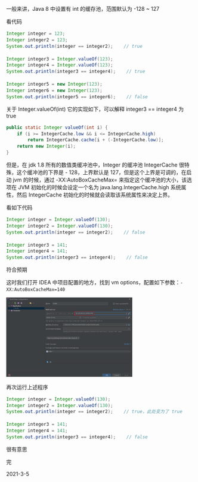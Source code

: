 一般来讲，Java 8 中设置有 int 的缓存池，范围默认为 -128 ~ 127

看代码

```java
Integer integer = 123;
Integer integer2 = 123;
System.out.println(integer == integer2);    // true

Integer integer3 = Integer.valueOf(123);
Integer integer4 = Integer.valueOf(123);
System.out.println(integer3 == integer4);    // true

Integer integer5 = new Integer(123);
Integer integer6 = new Integer(123);
System.out.println(integer5 == integer6);    // false
```

关于 Integer.valueOf(int) 它的实现如下，可以解释 integer3 == integer4 为 true

```java
public static Integer valueOf(int i) {
    if (i >= IntegerCache.low && i <= IntegerCache.high)
        return IntegerCache.cache[i + (-IntegerCache.low)];
    return new Integer(i);
}
```



但是，在 jdk 1.8 所有的数值类缓冲池中，Integer 的缓冲池 IntegerCache 很特殊，这个缓冲池的下界是 - 128，上界默认是 127，但是这个上界是可调的，在启动 jvm 的时候，通过 -XX:AutoBoxCacheMax=<size> 来指定这个缓冲池的大小，该选项在 JVM 初始化的时候会设定一个名为 java.lang.IntegerCache.high 系统属性，然后 IntegerCache 初始化的时候就会读取该系统属性来决定上界。

看如下代码

```java
Integer integer = Integer.valueOf(130);
Integer integer2 = Integer.valueOf(130);
System.out.println(integer == integer2);    // false

Integer integer3 = 141;
Integer integer4 = 141;
System.out.println(integer3 == integer4);    // false
```

符合预期

这时我们打开 IDEA 中项目配置的地方，找到 vm options，配置如下参数：`-XX:AutoBoxCacheMax=140`

<img src="images/image-20210305141110414.png" alt="image-20210305141110414" style="zoom: 33%;" />

再次运行上述程序

```java
Integer integer = Integer.valueOf(130);
Integer integer2 = Integer.valueOf(130);
System.out.println(integer == integer2);    // true，此处变为了 true

Integer integer3 = 141;
Integer integer4 = 141;
System.out.println(integer3 == integer4);    // false
```



很有意思

完

2021-3-5